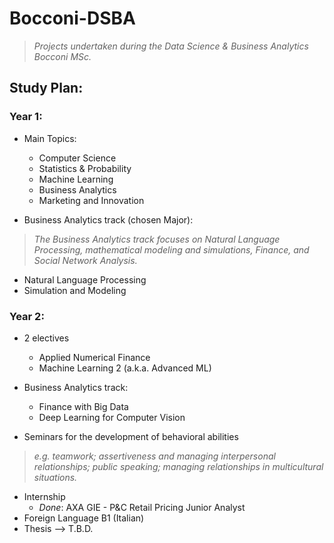 # Bocconi-DSBA
>*Projects undertaken during the Data Science & Business Analytics Bocconi MSc.*

## Study Plan:

### Year 1:
- Main Topics:

  - Computer Science
  - Statistics & Probability
  - Machine Learning
  - Business Analytics
  - Marketing and Innovation

- Business Analytics track (chosen Major):
>*The Business Analytics track focuses on Natural Language Processing, mathematical modeling and simulations, Finance, and Social Network Analysis.*

  - Natural Language Processing
  - Simulation and Modeling 

### Year 2:

- 2 electives
  - Applied Numerical Finance
  - Machine Learning 2 (a.k.a. Advanced ML)

- Business Analytics track:
  - Finance with Big Data
  - Deep Learning for Computer Vision

- Seminars for the development of behavioral abilities 
>*e.g. teamwork; assertiveness and managing interpersonal relationships; public speaking; managing relationships in multicultural situations.*
- Internship
  - *Done*: AXA GIE - P&C Retail Pricing Junior Analyst
- Foreign Language B1 (Italian)
- Thesis --> T.B.D.
